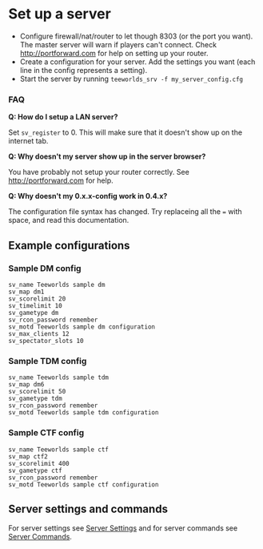 # Set up a server

- Configure firewall/nat/router to let though 8303 (or the port you want). The master server will warn if players can't connect. Check http://portforward.com for help on setting up your router.
- Create a configuration for your server. Add the settings you want (each line in the config represents a setting).
- Start the server by running `teeworlds_srv -f my_server_config.cfg`

### FAQ

**Q: How do I setup a LAN server?**

Set `sv_register` to 0. This will make sure that it doesn't show up on the internet tab.

**Q: Why doesn't my server show up in the server browser?**

You have probably not setup your router correctly. See http://portforward.com for help.

**Q: Why doesn't my 0.x.x-config work in 0.4.x?**

The configuration file syntax has changed. Try replaceing all the `=` with space, and read this documentation.

## Example configurations

### Sample DM config
```
sv_name Teeworlds sample dm
sv_map dm1
sv_scorelimit 20
sv_timelimit 10
sv_gametype dm
sv_rcon_password remember
sv_motd Teeworlds sample dm configuration
sv_max_clients 12
sv_spectator_slots 10
```
### Sample TDM config
```
sv_name Teeworlds sample tdm
sv_map dm6
sv_scorelimit 50
sv_gametype tdm
sv_rcon_password remember
sv_motd Teeworlds sample tdm configuration
```

### Sample CTF config
```
sv_name Teeworlds sample ctf
sv_map ctf2
sv_scorelimit 400
sv_gametype ctf
sv_rcon_password remember
sv_motd Teeworlds sample ctf configuration
```

## Server settings and commands

For server settings see [Server Settings](server_settings.md) and for server commands see [Server Commands](server_commands.md).
